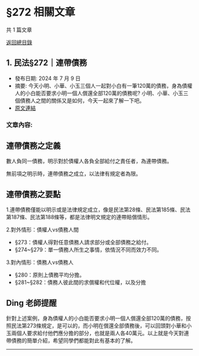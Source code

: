 # §272 相關文章

共 1 篇文章

[返回總目錄](00_總目錄.md)

## 1. 民法§272｜連帶債務

- 發布日期: 2024 年 7 月 9 日
- 摘要: 今天小明、小華、小玉三個人一起對小白有一筆120萬的債務，身為債權人的小白能否要求小明一個人償還全部120萬的債務呢? 小明、小華、小玉三個債務人之間的關係又是如何，今天一起來了解一下吧。
- [原文連結](https://www.jasper-realestate.com/%e6%b0%91%e6%b3%95272%e9%80%a3%e5%b8%b6_%e5%82%b5%e5%8b%99/)

### 文章內容:

## 連帶債務之定義

數人負同一債務，明示對於債權人各負全部給付之責任者，為連帶債務。

無前項之明示時，連帶債務之成立，以法律有規定者為限。

## 連帶債務之要點

1.連帶債務僅能以明示或是法律規定成立，像是民法第28條、民法第185條、民法第187條、民法第188條等，都是法律明文規定的連帶賠償情形。

2.對外情形：債權人vs債務人間

- §273：債權人得對任意債務人請求部分或全部債務之給付。
- §274~§279：單一債務人所生之事情，依情況不同而效力不同。

3.對內情形：債務人vs債務人

- §280：原則上債務平均分擔。
- §281~§282：債務人彼此間的求償權和代位權，以及分擔

## Ding 老師提醒

針對上述案例，身為債權人的小白能否要求小明一個人償還全部120萬的債務，按照民法第273條規定，是可以的，而小明在償還全部債務後，可以回頭對小華和小玉兩個人要求給付他們應分擔的部分，也就是兩人各40萬元。以上就是今天對連帶債務的簡單介紹，希望同學們都能對此有基本的了解。

---


